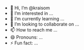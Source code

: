 - 👋 Hi, I’m @kraisom
- 👀 I’m interested in ...
- 🌱 I’m currently learning ...
- 💞️ I’m looking to collaborate on ...
- 📫 How to reach me ...
- 😄 Pronouns: ...
- ⚡ Fun fact: ...

<!---
kraisom/kraisom is a ✨ special ✨ repository because its `README.md` (this file) appears on your GitHub profile.
You can click the Preview link to take a look at your changes.
--->
